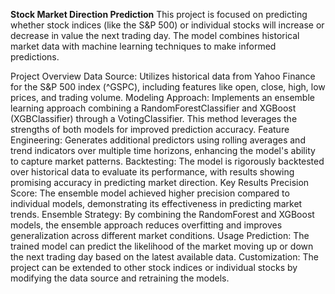 **Stock Market Direction Prediction**
This project is focused on predicting whether stock indices (like the S&P 500) or individual stocks will increase or decrease in value the next trading day. The model combines historical market data with machine learning techniques to make informed predictions.

Project Overview
Data Source: Utilizes historical data from Yahoo Finance for the S&P 500 index (^GSPC), including features like open, close, high, low prices, and trading volume.
Modeling Approach: Implements an ensemble learning approach combining a RandomForestClassifier and XGBoost (XGBClassifier) through a VotingClassifier. This method leverages the strengths of both models for improved prediction accuracy.
Feature Engineering: Generates additional predictors using rolling averages and trend indicators over multiple time horizons, enhancing the model's ability to capture market patterns.
Backtesting: The model is rigorously backtested over historical data to evaluate its performance, with results showing promising accuracy in predicting market direction.
Key Results
Precision Score: The ensemble model achieved higher precision compared to individual models, demonstrating its effectiveness in predicting market trends.
Ensemble Strategy: By combining the RandomForest and XGBoost models, the ensemble approach reduces overfitting and improves generalization across different market conditions.
Usage
Prediction: The trained model can predict the likelihood of the market moving up or down the next trading day based on the latest available data.
Customization: The project can be extended to other stock indices or individual stocks by modifying the data source and retraining the models.
